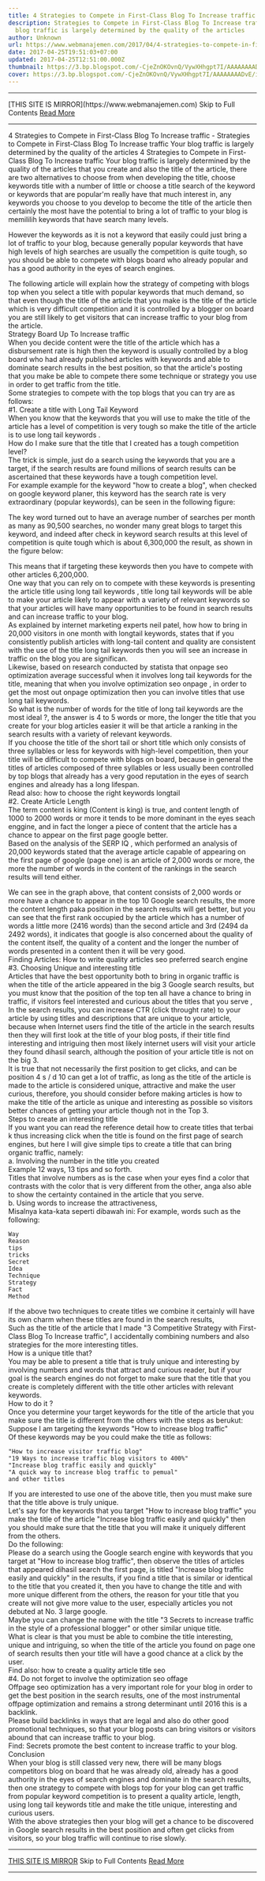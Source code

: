 ```yaml
---
title: 4 Strategies to Compete in First-Class Blog To Increase traffic
description: Strategies to Compete in First-Class Blog To Increase traffic Your
  blog traffic is largely determined by the quality of the articles
author: Unknown
url: https://www.webmanajemen.com/2017/04/4-strategies-to-compete-in-first-class.html
date: 2017-04-25T19:51:03+07:00
updated: 2017-04-25T12:51:00.000Z
thumbnail: https://3.bp.blogspot.com/-CjeZnOKOvnQ/VywXHhgpt7I/AAAAAAAADvE/iIsbyNQHP58kzam3zUzWyUqlWJyeyO_YQCLcB/s280/cara-meningkatkan-trafik-blog.png
cover: https://3.bp.blogspot.com/-CjeZnOKOvnQ/VywXHhgpt7I/AAAAAAAADvE/iIsbyNQHP58kzam3zUzWyUqlWJyeyO_YQCLcB/s280/cara-meningkatkan-trafik-blog.png
---
```


<hr/> [THIS SITE IS MIRROR](https://www.webmanajemen.com) Skip to Full Contents <a href="https://www.webmanajemen.com/2017/04/4-strategies-to-compete-in-first-class.html" rel="follow" class="button" id="read-more">Read More</a> <hr/> 4 Strategies to Compete in First-Class Blog To Increase traffic - Strategies to Compete in First-Class Blog To Increase traffic Your blog traffic is largely determined by the quality of the articles 4 Strategies to Compete in First-Class Blog To Increase traffic 
 Your blog traffic is largely determined by the quality of the articles that  you create and also the title of the article, there are two alternatives to  choose from when developing the title, choose keywords title with a number  of little or choose a title search of the keyword or keywords that are  popular'm really have that much interest in, any keywords you choose to you  develop to become the title of the article then certainly the most have the  potential to bring a lot of traffic to your blog is memililih keywords that  have search many levels. 

However the keywords as it is not a keyword that easily could     just bring a lot of traffic to your blog, because generally     popular keywords that have high levels of high searches are     usually the competition is quite tough, so you should be able     to compete with blogs board who already popular and has a good     authority in the eyes of search engines.    

         

The following article will explain how the strategy of competing    with blogs top when you select a title with popular keywords that    much demand, so that even though the title of the article that you    make is the title of the article which is very difficult    competition and it is controlled by a blogger on board you are    still likely to get visitors that can increase traffic to your blog    from the article.   
   Strategy Board Up To Increase traffic   
When you decide content were the title of the article which has a    disbursement rate is high then the keyword is usually controlled by    a blog board who had already published articles with keywords and    able to dominate search results in the best position, so that the    article's posting that you make be able to compete there some    technique or strategy you use in order to get traffic from the    title.   
Some strategies to compete with the top blogs that you can try are    as follows:   
   #1. Create a title with Long Tail Keyword   
When you know that the keywords that you will use to make the title    of the article has a level of competition is very tough so make the    title of the article is to use        long tail keywords       .   
How do I make sure that the title that I created has a tough    competition level?   
The trick is simple, just do a search using the keywords that you    are a target, if the search results are found millions of search    results can be ascertained that these keywords have a tough    competition level.   
For example example for the keyword   "how to create a blog", when checked on google    keyword planer, this keyword has the search rate is very    extraordinary (popular keywords), can be seen in the following    figure:   
         
The key word turned out to have an average number of searches per    month as many as 90,500 searches, no wonder many great blogs to    target this keyword, and indeed after check in keyword search    results at this level of competition is quite tough which is about    6,300,000 the result, as shown in the figure below:   
         
This means that if targeting these keywords then you have to    compete with other articles 6,200,000.   
One way that you can rely on to compete with these keywords is    presenting the article title using        long tail keywords       , title long tail keywords will be able to make your article likely    to appear with a variety of relevant keywords so that your articles    will have many opportunities to be found in search results and can    increase traffic to your blog.   
As explained by internet marketing experts neil patel, how          how to bring in 20,000 visitors in one month         with longtail keywords, states that if you consistently publish     articles with long-tail content and quality are consistent with     the use of the title long tail keywords then you will see an     increase in traffic on the blog you are significan.    
Likewise, based on research conducted by statista that onpage seo    optimization average successful when it involves long tail keywords    for the title, meaning that when you involve        optimization seo onpage       , in order to get the most out onpage optimization then you can    involve titles that use long tail keywords.   
So what is the        number of words for the title of long tail keywords       are the most ideal ?, the answer is 4 to 5 words or more, the    longer the title that you create for your blog articles easier it    will be that article a ranking in the search results with a variety    of relevant keywords.   
If you choose the title of the short tail or short title which only    consists of three syllables or less for keywords with high-level    competition, then your title will be difficult to compete with    blogs on board, because in general the titles of articles composed    of three syllables or less usually been controlled by top blogs    that already has a very good reputation in the eyes of search    engines and already has a long lifespan.   
Read also:        how to choose the right keywords longtail      
   #2. Create Article Length   
The term content is king (Content is king) is true, and content    length of 1000 to 2000 words or more it tends to be more dominant    in the eyes seach enggine, and in fact the longer a piece of    content that the article has a chance to appear on the first page    google better.   
Based on the analysis of the SERP IQ , which performed an    analysis of 20,000 keywords stated that the average article capable    of appearing on the first page of google (page one) is an article    of 2,000 words or more, the more the number of words in the content    of the rankings in the search results will tend either.   
         
We can see in the graph above, that content consists of 2,000 words    or more have a chance to appear in the top 10 Google search    results, the more the content length paka position in the search    results will get better, but you can see that the first rank    occupied by the article which has a number of words a little more    (2416 words) than the second article and 3rd (2494 da 2492 words),    it indicates that google is also concerned about the quality of the    content itself, the quality of a content and the longer the number    of words presented in a content then it will be very good.   
Finding Articles:        How to write quality articles seo       preferred search engine   
   #3. Choosing Unique and interesting title   
Articles that have the best opportunity both to bring in organic    traffic is when the title of the article appeared in the big 3    Google search results, but you must know that the position of the    top ten all have a chance to bring in traffic, if visitors feel    interested and curious about the titles that you serve ,   
In the search results, you can increase CTR (click throught rate)    to your article by using titles and descriptions that are unique to    your article, because when Internet users find the title of the    article in the search results then they will first look at the    title of your blog posts, if their title find interesting and    intriguing then most likely internet users will visit your article    they found dihasil search, although the position of your article    title is not on the big 3.   
It is true that not necessarily the first position to get clicks,    and can be position 4 s / d 10 can get a lot of traffic, as long as    the title of the article is made to the article is considered    unique, attractive and make the user curious, therefore, you should    consider before making articles is how to make the title of the    article as unique and interesting as possible so visitors better    chances of getting your article though not in the Top 3.   
   Steps to create an interesting title   
If you want you can read the reference detail        how to create titles that terbai       k thus increasing click when the title is found on the first page    of search engines, but here I will give simple tips to create a    title that can bring organic traffic, namely:   
a.   Involving the number in the title you created  
Example 12 ways, 13 tips and so forth.   
Titles that involve numbers as is the case when your eyes find a    color that contrasts with the color that is very different from the    other, anga also able to show the certainty contained in the    article that you serve.   
b.   Using words to increase the attractiveness,  
Misalnya kata-kata seperti dibawah ini: For example, words such as    the following:   

    Way    
    Reason    
    tips    
    tricks    
    Secret    
    Idea    
    Technique    
    Strategy    
    Fact    
    Method    
If the above two techniques to create titles we combine it    certainly will have its own charm when these titles are found in    the search results,   
Such as the title of the article that I made        "3 Competitive Strategy with First-Class Blog To Increase     traffic",       I accidentally combining numbers and also strategies for the more    interesting titles.   
   How is a unique title that?   
You may be able to present a title that is truly unique and    interesting by involving numbers and words that attract and curious    reader, but if your goal is the search engines do not forget to    make sure that the title that you create is completely different    with the title other articles with relevant keywords.   
How to do it ?   
Once you determine your target keywords for the title of the    article that you make sure the title is different from the others    with the steps as berukut:   
Suppose I am targeting the keywords   "How to increase blog traffic"  
Of these keywords may be you could make the title as follows:   

    "How to increase visitor traffic blog"    
    "19 Ways to increase traffic blog visitors to 400%"    
    "Increase blog traffic easily and quickly"    
    "A quick way to increase blog traffic to pemual"    
    and other titles    
If you are interested to use one of the above title, then you must    make sure that the title above is truly unique.   
Let's say for the keywords that you target   "How to increase blog traffic" you make the title of the article   "Increase blog traffic easily and quickly" then    you should make sure that the title that you will make it uniquely    different from the others.   
Do the following:  
Please do a search using the Google search engine with keywords    that you target at "How to increase blog traffic",   then observe the titles of articles that appeared dihasil search the first page, is titled   "Increase blog traffic easily and quickly" in the    results, if you find a title that is similar or identical to the    title that you created it, then you have to change the title and    with more unique different from the others, the reason for your    title that you create will not give more value to the user,    especially articles you not debuted at No. 3 large google.   
Maybe you can change the name with the title        "3 Secrets to increase traffic in the style of a professional     blogger"       or other similar unique title.   
What is clear is that you must be able to combine the title    interesting, unique and intriguing, so when the title of the    article you found on page one of search results then your title    will have a good chance at a click by the user.   
Find also:        how to create a quality article title seo      
   #4. Do not forget to involve the optimization seo offage   
Offpage seo optimization has a very important role for your blog in    order to get the best position in the search results, one of the    most instrumental offpage optimization and remains a strong    determinant until 2016 this is a backlink.   
Please build backlinks in ways that are legal and also do other    good promotional techniques, so that your blog posts can bring    visitors or visitors abound that can increase traffic to your blog.   
Find:        Secrets promote the best content       to increase traffic to your blog.   
   Conclusion   
When your blog is still classed very new, there will be many blogs    competitors blog on board that he was already old, already has a    good authority in the eyes of search engines and dominate in the    search results, then one strategy to compete with blogs top for    your blog can get traffic from popular keyword competition is to    present a quality article, length, using long tail keywords title    and make the title unique, interesting and curious users.   
With the above strategies then your blog will get a chance to be    discovered in Google search results in the best position and often    get clicks from visitors, so your blog traffic will continue to    rise slowly. <hr/> [THIS SITE IS MIRROR](https://www.webmanajemen.com) Skip to Full Contents <a href="https://www.webmanajemen.com/2017/04/4-strategies-to-compete-in-first-class.html" rel="follow" class="button" id="read-more">Read More</a> <hr/>
